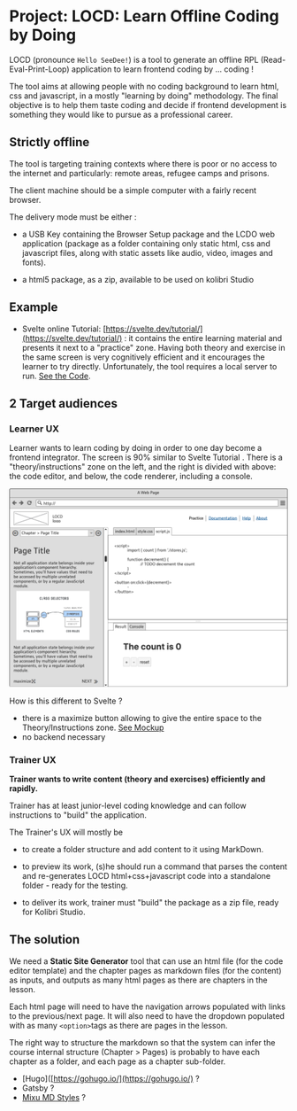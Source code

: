 # Project: LOCD: Learn Offline Coding  by Doing

LOCD (pronounce `Hello SeeDee!`) is a tool to generate an offline RPL (Read-Eval-Print-Loop) application to learn frontend coding by ... coding !

The tool aims at allowing people with no coding background to learn html, css and javascript, in a mostly "learning by doing" methodology. The final objective is to help them taste coding and decide if frontend development is something they would like to pursue as a professional career.

## Strictly offline

 The tool is targeting training contexts where there is poor or no access to the internet and particularly: remote areas, refugee camps and prisons. 

The client machine should be a simple computer with a fairly recent browser.

The delivery mode must be either :

- a  USB Key containing the Browser Setup package and the LCDO web application (package as a folder containing only static html, css and javascript files, along with static assets like audio, video, images and fonts).

- a html5 package, as a zip, available to be used on kolibri Studio

## Example

- Svelte online Tutorial: [https://svelte.dev/tutorial/](https://svelte.dev/tutorial/) : it contains the entire learning material and presents it next to a "practice" zone. Having both theory and exercise in the same screen is very cognitively efficient and it encourages the learner to try directly. Unfortunately, the tool requires a local server to run. [See the Code]([https://github.com/sveltejs/svelte/tree/master/site](https://github.com/sveltejs/svelte/tree/master/site)).

## 2 Target audiences

### Learner UX

Learner wants to learn coding by doing in order to one day become a frontend integrator. The screen is 90% similar to Svelte Tutorial . There is a "theory/instructions" zone on the left, and the right is divided with above: the code editor, and below, the code renderer, including a console.

![](./study/ux/Learner-ux.png)

How is this different to Svelte ?

- there is a maximize button allowing to give the entire space to the Theory/Instructions zone. [See Mockup](./study/ux/LOCD-LUX.pdf)
- no backend necessary

### Trainer UX

**Trainer wants to write content (theory and exercises) efficiently and rapidly.**

Trainer has at least junior-level coding knowledge and can follow instructions to "build" the application.

The Trainer's UX will mostly be 

- to create a folder structure and add content to it using MarkDown. 

- to preview its work, (s)he should run a command that parses the content and re-generates LOCD html+css+javascript code into a standalone folder - ready for the testing.

- to deliver its work, trainer must "build" the package as a zip file, ready for Kolibri Studio.

## The solution

We need a **Static Site Generator** tool that can use an html file (for the code editor template) and the chapter pages as markdown files (for the content) as inputs, and outputs as many html pages as there are chapters in the lesson.

Each html page will need to have the navigation arrows populated with links to the previous/next page. It will also need to have the dropdown populated with as many `<option>`tags as there are pages in the lesson.

The right way to structure the markdown so that the system can infer the course internal structure (Chapter > Pages) is probably to have each chapter as a folder, and each page as a chapter sub-folder.

- [Hugo]([https://gohugo.io/](https://gohugo.io/) ?
- Gatsby ? 
- [Mixu MD Styles](https://github.com/mixu/markdown-styles) ?
